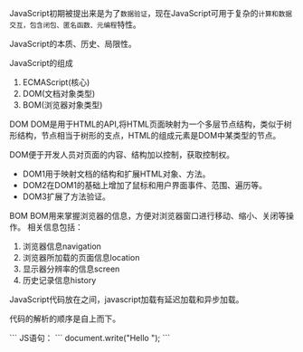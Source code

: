 JavaScript初期被提出来是为了`数据验证`，现在JavaScript可用于复杂的`计算和数据交互，包含闭包、匿名函数、元编程`特性。

JavaScript的本质、历史、局限性。

JavaScript的组成
1. ECMAScript(核心)
2. DOM(文档对象类型)
3. BOM(浏览器对象类型)

DOM
DOM是用于HTML的API,将HTML页面映射为一个多层节点结构，类似于树形结构，节点相当于树形的支点，HTML的组成元素是DOM中某类型的节点。

DOM便于开发人员对页面的内容、结构加以控制，获取控制权。
- DOM1用于映射文档的结构和扩展HTML对象、方法。
- DOM2在DOM1的基础上增加了鼠标和用户界面事件、范围、遍历等。
- DOM3扩展了方法验证。



BOM
BOM用来掌握浏览器的信息，方便对浏览器窗口进行移动、缩小、关闭等操作。
相关信息包括：
1. 浏览器信息navigation
2. 浏览器所加载的页面信息location
3. 显示器分辨率的信息screen
4. 历史记录信息history



JavaScript代码放在<script></script>之间，javascript加载有延迟加载和异步加载。

代码的解析的顺序是自上而下。

<script>代码建议放在</body>结束位置处。目的：先将整个页面加载完后，在解析脚本代码，更准确映射整个页面为文档节点构造。

```
<html lang="en">
 <head>
  <meta charset="UTF-8">
  <title>JavaSctipt之基础语法</title>
 </head>
 <body>
  

  <!--script一般放在 body结束前-->
  <script>
		/*此处写脚本*/
		document.write("Hello ");
  </script>
 </body>
</html>
```
JS语句：
```
document.write("Hello ");
```





